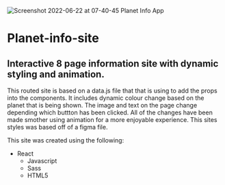 ![Screenshot 2022-06-22 at 07-40-45 Planet Info App](https://user-images.githubusercontent.com/86522409/175043570-2ee75218-0205-47d0-9501-c0306f0894b1.png)

# Planet-info-site

## Interactive 8 page information site with dynamic styling and animation.

This routed site is based on a data.js file that that is using to add the props into the components. It includes dynamic colour change based on the planet that is being shown. The image and text on the page change depending which buttton has been clicked. All of the changes have been made smother using animation for a more enjoyable experience. This sites styles was based off of a figma file. 

This site was created using the following:

* React 
  * Javascript 
  * Sass
  * HTML5


